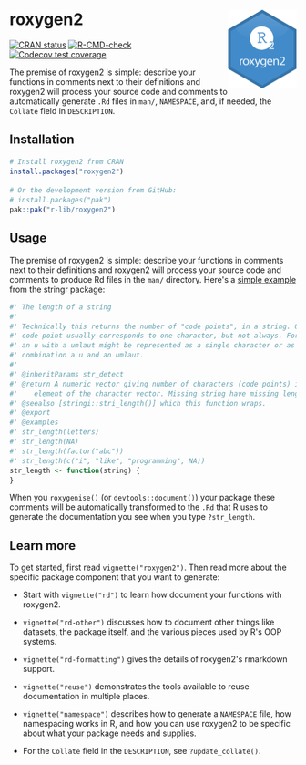 # roxygen2 <a href="https://roxygen2.r-lib.org"><img src="man/figures/logo.png" align="right" height="138" alt="roxygen2 website" /></a>

<!-- badges: start -->
[![CRAN status](https://www.r-pkg.org/badges/version/roxygen2)](https://CRAN.R-project.org/package=roxygen2)
[![R-CMD-check](https://github.com/r-lib/roxygen2/workflows/R-CMD-check/badge.svg)](https://github.com/r-lib/roxygen2/actions)
[![Codecov test coverage](https://codecov.io/gh/r-lib/roxygen2/branch/main/graph/badge.svg)](https://app.codecov.io/gh/r-lib/roxygen2?branch=main)
<!-- badges: end -->

The premise of roxygen2 is simple: describe your functions in comments next to their definitions and roxygen2 will process your source code and comments to automatically generate `.Rd` files in `man/`, `NAMESPACE`, and, if needed, the `Collate` field in `DESCRIPTION`.

## Installation 

```R
# Install roxygen2 from CRAN
install.packages("roxygen2")

# Or the development version from GitHub:
# install.packages("pak")
pak::pak("r-lib/roxygen2")
```

## Usage

The premise of roxygen2 is simple: describe your functions in comments next to their definitions and roxygen2 will process your source code and comments to produce Rd files in the `man/` directory.  Here's a [simple example](https://stringr.tidyverse.org/reference/str_length.html) from the stringr package:

```R
#' The length of a string
#'
#' Technically this returns the number of "code points", in a string. One
#' code point usually corresponds to one character, but not always. For example,
#' an u with a umlaut might be represented as a single character or as the
#' combination a u and an umlaut.
#'
#' @inheritParams str_detect
#' @return A numeric vector giving number of characters (code points) in each
#'    element of the character vector. Missing string have missing length.
#' @seealso [stringi::stri_length()] which this function wraps.
#' @export
#' @examples
#' str_length(letters)
#' str_length(NA)
#' str_length(factor("abc"))
#' str_length(c("i", "like", "programming", NA))
str_length <- function(string) {
}
```

When you `roxygenise()` (or `devtools::document()`) your package these comments will be automatically transformed to the `.Rd` that R uses to generate the documentation you see when you type `?str_length`. 

## Learn more

To get started, first read `vignette("roxygen2")`. Then read more about the specific package component that you want to generate:

* Start with `vignette("rd")` to learn how document your functions with roxygen2.

* `vignette("rd-other")` discusses how to document other things like datasets, the package itself, and the various pieces used by R's OOP systems.

* `vignette("rd-formatting")` gives the details of roxygen2's rmarkdown support.

* `vignette("reuse")` demonstrates the tools available to reuse documentation in multiple places.

* `vignette("namespace")` describes how to generate a `NAMESPACE` file, how namespacing works in R, and how you can use roxygen2 to be specific about what your package needs and supplies.

* For the `Collate` field in the `DESCRIPTION`, see `?update_collate()`.
